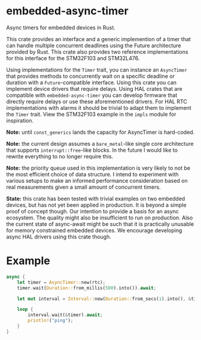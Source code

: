# embedded-async-timer
Async timers for embedded devices in Rust.

This crate provides an interface and a generic implemention of a timer that can handle multiple
concurrent deadlines using the Future architecture provided by Rust. This crate also provides
two reference implementations for this interface for the STM32F103 and STM32L476.

Using implementations for the `Timer` trait, you can instance an `AsyncTimer` that provides methods
to concurrently wait on a specific deadline or duration with a `Future`-compatible interface.
Using this crate you can implement device drivers that require delays. Using HAL crates that are
compatible with `embedded-async-timer` you can develop firmware that directly require delays or use
these aforementioned drivers.
For HAL RTC implementations with alarms it should be trivial to adapt them to implement the `Timer` trait.
View the STM32F103 example in the `impls` module for inspiration.

**Note:** until `const_generics` lands the capacity for AsyncTimer is hard-coded.

**Note:** the current design assumes a `bare_metal`-like single core architecture that supports
`interrupt::free`-like blocks. In the future I would like to rewrite everything to no longer require this.

**Note:** the priority queue used in this implementation is very likely to not be the most efficient choice of data structure.
I intend to experiment with various setups to make an informed performance consideration based on real
measurements given a small amount of concurrent timers.

**State:** this crate has been tested with trivial examples on two embedded devices, but has not yet
been applied in production. It is beyond a simple proof of concept though. Our intention to provide a
basis for an async ecosystem. The quality might also be insufficient to run on production.
Also the current state of async-await might be such that it is practically unusable for memory constrained embedded devices.
We encourage developing async HAL drivers using this crate though.

# Example
```rust
async {
    let timer = AsyncTimer::new(rtc);
    timer.wait(Duration::from_millis(500).into()).await;

    let mut interval = Interval::new(Duration::from_secs(1).into(), &timer);

    loop {
        interval.wait(&timer).await;
        println!("ping");
    }
}
```

